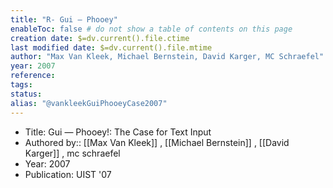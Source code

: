 ```yaml
---
title: "R- Gui — Phooey"
enableToc: false # do not show a table of contents on this page
creation date: $=dv.current().file.ctime
last modified date: $=dv.current().file.mtime
author: "Max Van Kleek, Michael Bernstein, David Karger, MC Schraefel"
year: 2007
reference: 
tags: 
status: 
alias: "@vankleekGuiPhooeyCase2007"
---
```


-   Title: Gui — Phooey!: The Case for Text Input
-   Authored by:: [[Max Van Kleek]] , [[Michael Bernstein]] , [[David Karger]] , mc schraefel
-   Year: 2007
-   Publication: UIST '07
